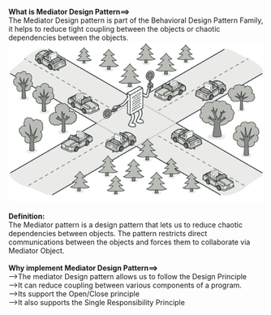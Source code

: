 <b>What is Mediator Design Pattern==></b></br>
The Mediator Design pattern is part of the Behavioral Design Pattern Family, it helps to reduce tight coupling between the objects or chaotic dependencies between the objects.</br>
<img src="https://github.com/firoze-hossain/Design-Pattern/blob/master/MediatorDesignPattern/src/images/mediator.png" alt="Mediator" title="mediator">
</br></br>
<b>Definition:</b></br>
The Mediator pattern is a design pattern that lets us to reduce chaotic dependencies between objects.
The pattern restricts direct communications between the objects and forces them to collaborate via Mediator Object.</br></br>
<b> Why implement Mediator Design Pattern==></b></br>
-->The mediator Design pattern allows us to follow the Design Principle</br>
-->It can reduce coupling between various components of a program.</br>
-->Its support the Open/Close principle</br>
-->It also supports the Single Responsibility Principle